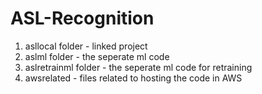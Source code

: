 # ASL-Recognition
  1. asllocal folder - linked project
  2. aslml folder - the seperate ml code
  3. aslretrainml folder - the seperate ml code for retraining
  4. awsrelated - files related to hosting the code in AWS
